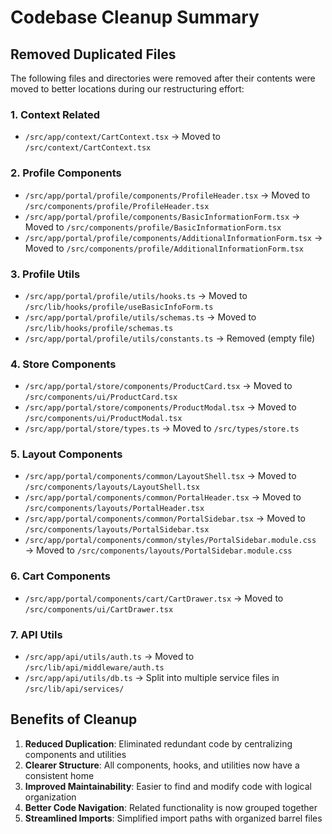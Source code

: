 # Codebase Cleanup Summary

## Removed Duplicated Files

The following files and directories were removed after their contents were moved to better locations during our restructuring effort:

### 1. Context Related
- `/src/app/context/CartContext.tsx` → Moved to `/src/context/CartContext.tsx`

### 2. Profile Components
- `/src/app/portal/profile/components/ProfileHeader.tsx` → Moved to `/src/components/profile/ProfileHeader.tsx`
- `/src/app/portal/profile/components/BasicInformationForm.tsx` → Moved to `/src/components/profile/BasicInformationForm.tsx`
- `/src/app/portal/profile/components/AdditionalInformationForm.tsx` → Moved to `/src/components/profile/AdditionalInformationForm.tsx`

### 3. Profile Utils
- `/src/app/portal/profile/utils/hooks.ts` → Moved to `/src/lib/hooks/profile/useBasicInfoForm.ts`
- `/src/app/portal/profile/utils/schemas.ts` → Moved to `/src/lib/hooks/profile/schemas.ts`
- `/src/app/portal/profile/utils/constants.ts` → Removed (empty file)

### 4. Store Components
- `/src/app/portal/store/components/ProductCard.tsx` → Moved to `/src/components/ui/ProductCard.tsx`
- `/src/app/portal/store/components/ProductModal.tsx` → Moved to `/src/components/ui/ProductModal.tsx`
- `/src/app/portal/store/types.ts` → Moved to `/src/types/store.ts`

### 5. Layout Components
- `/src/app/portal/components/common/LayoutShell.tsx` → Moved to `/src/components/layouts/LayoutShell.tsx`
- `/src/app/portal/components/common/PortalHeader.tsx` → Moved to `/src/components/layouts/PortalHeader.tsx`
- `/src/app/portal/components/common/PortalSidebar.tsx` → Moved to `/src/components/layouts/PortalSidebar.tsx`
- `/src/app/portal/components/common/styles/PortalSidebar.module.css` → Moved to `/src/components/layouts/PortalSidebar.module.css`

### 6. Cart Components
- `/src/app/portal/components/cart/CartDrawer.tsx` → Moved to `/src/components/ui/CartDrawer.tsx`

### 7. API Utils
- `/src/app/api/utils/auth.ts` → Moved to `/src/lib/api/middleware/auth.ts`
- `/src/app/api/utils/db.ts` → Split into multiple service files in `/src/lib/api/services/`

## Benefits of Cleanup

1. **Reduced Duplication**: Eliminated redundant code by centralizing components and utilities
2. **Clearer Structure**: All components, hooks, and utilities now have a consistent home
3. **Improved Maintainability**: Easier to find and modify code with logical organization
4. **Better Code Navigation**: Related functionality is now grouped together
5. **Streamlined Imports**: Simplified import paths with organized barrel files